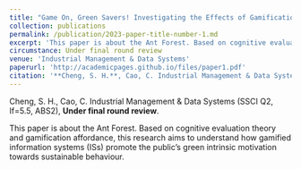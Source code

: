 ```yaml
---
title: "Game On, Green Savers! Investigating the Effects of Gamification Affordances on User Green Intrinsic Motivation: A Cognitive Evaluation Perspective."
collection: publications
permalink: /publication/2023-paper-title-number-1.md
excerpt: 'This paper is about the Ant Forest. Based on cognitive evaluation theory and gamification affordance, this research aims to understand how gamified information systems (ISs) promote the public’s green intrinsic motivation towards sustainable behaviour.'
circumstance: Under final round review
venue: 'Industrial Management & Data Systems'
paperurl: 'http://academicpages.github.io/files/paper1.pdf'
citation: '**Cheng, S. H.**, Cao, C. Industrial Management & Data Systems (SSCI Q2, If=5.5, ABS2), Under final round review.'
---
```

Cheng, S. H., Cao, C. Industrial Management & Data Systems (SSCI Q2, If=5.5, ABS2), **Under final round review**.

This paper is about the Ant Forest. Based on cognitive evaluation theory and gamification affordance, this research aims to understand how gamified information systems (ISs) promote the public’s green intrinsic motivation towards sustainable behaviour.

